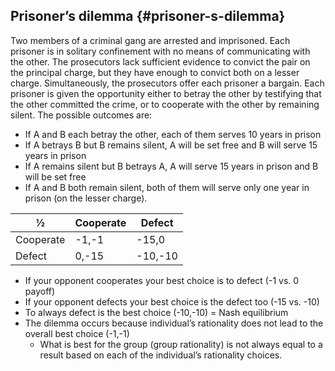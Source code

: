 ## Prisoner’s dilemma {#prisoner-s-dilemma}

Two members of a criminal gang are arrested and imprisoned. Each prisoner is in solitary confinement with no means of communicating with the other. The prosecutors lack sufficient evidence to convict the pair on the principal charge, but they have enough to convict both on a lesser charge. Simultaneously, the prosecutors offer each prisoner a bargain. Each prisoner is given the opportunity either to betray the other by testifying that the other committed the crime, or to cooperate with the other by remaining silent. The possible outcomes are:

*   If A and B each betray the other, each of them serves 10 years in prison
*   If A betrays B but B remains silent, A will be set free and B will serve 15 years in prison
*   If A remains silent but B betrays A, A will serve 15 years in prison and B will be set free
*   If A and B both remain silent, both of them will serve only one year in prison (on the lesser charge).

| ½ | Cooperate | Defect |
| --- | --- | --- |
| Cooperate | -1,-1 | -15,0 |
| Defect | 0,-15 | -10,-10 |

*   If your opponent cooperates your best choice is to defect (-1 vs. 0 payoff)
*   If your opponent defects your best choice is the defect too (-15 vs. -10)
*   To always defect is the best choice (-10,-10) = Nash equilibrium
*   The dilemma occurs because individual’s rationality does not lead to the overall best choice (-1,-1)
    *   What is best for the group (group rationality) is not always equal to a result based on each of the individual’s rationality choices.